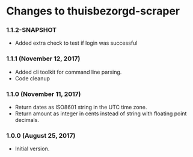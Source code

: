 # Changes to thuisbezorgd-scraper

### 1.1.2-SNAPSHOT 
- Added extra check to test if login was successful

### 1.1.1 (November 12, 2017)
- Added cli toolkit for command line parsing.
- Code cleanup 

### 1.1.0 (November 11, 2017)
- Return dates as ISO8601 string in the UTC time zone.
- Return amount as integer in cents instead of string with floating point decimals.

### 1.0.0 (August 25, 2017)

- Initial version.
